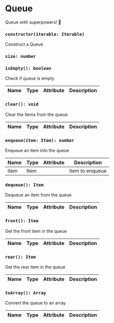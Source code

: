 # Queue

Queue with superpowers! 💪

### `constructor(iterable: Iterable)`

Construct a Queue

### `size: number`

### `isEmpty(): boolean`

Check if queue is empty

| Name | Type | Attribute | Description |
| ---- | ---- | --------- | ----------- |


### `clear(): void`

Clear the items from the queue

| Name | Type | Attribute | Description |
| ---- | ---- | --------- | ----------- |


### `enqueue(item: Item): number`

Enqueue an item into the queue

| Name | Type | Attribute | Description     |
| ---- | ---- | --------- | --------------- |
| item | Item |           | item to enqueue |

### `dequeue(): Item`

Dequeue an item from the queue

| Name | Type | Attribute | Description |
| ---- | ---- | --------- | ----------- |


### `front(): Item`

Get the front item in the queue

| Name | Type | Attribute | Description |
| ---- | ---- | --------- | ----------- |


### `rear(): Item`

Get the rear item in the queue

| Name | Type | Attribute | Description |
| ---- | ---- | --------- | ----------- |


### `toArray(): Array`

Convert the queue to an array

| Name | Type | Attribute | Description |
| ---- | ---- | --------- | ----------- |

